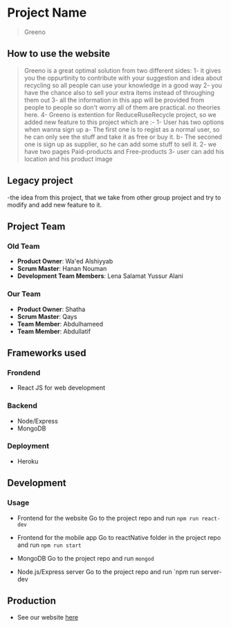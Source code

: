 
# Project Name

>  Greeno

## How to use the website
>  Greeno is a great optimal solution from two different sides:
1- it gives you the oppurtinity to contribute with your suggestion and idea about recycling so all people can use your knowledge in a good way 
2- you have the chance also to sell your extra items instead of throughing them out 
3- all the information in this app will be provided from people to people so don't worry all of them are practical. no theories here.
4- Greeno is extention for ReduceRuseRecycle project, so we added new feature to this project which are :-
  1- User has two options when wanna sign up 
    a- The first one is to regist as a normal user, so he can only see the stuff and take it as free or buy it.
    b- The seconed one is sign up as supplier, so he can add some stuff to sell it.
  2- we have two pages Paid-products and Free-products
  3- user can add his location and his product image  
  
## Legacy project
-the idea from this project, that we take from other group project and try to modify and add new feature to it. 

## Project Team
### Old Team

  - __Product Owner__: Wa'ed Alshiyyab
  - __Scrum Master__: Hanan Nouman	
  - __Development Team Members__: Lena Salamat Yussur Alani
  
### Our Team

  - __Product Owner__: Shatha
  - __Scrum Master__: Qays	
  - __Team Member__: Abdulhameed 
  - __Team Member__: Abdullatif 


## Frameworks used

 ### Frondend
 * React JS for web development
 
 ### Backend
  * Node/Express
  * MongoDB

 ### Deployment
  * Heroku 

## Development

 ### Usage

  * Frontend for the website
    Go to the project repo and run `npm run react-dev `

  * Frontend for the mobile app
    Go to reactNative folder in the project repo and run `npm run start`

  * MongoDB
    Go to the project repo and run `mongod`

  * Node.js/Express server
    Go to the project repo and run `npm run server-dev
    
## Production

   * See our website [here](https://greeno.herokuapp.com)
